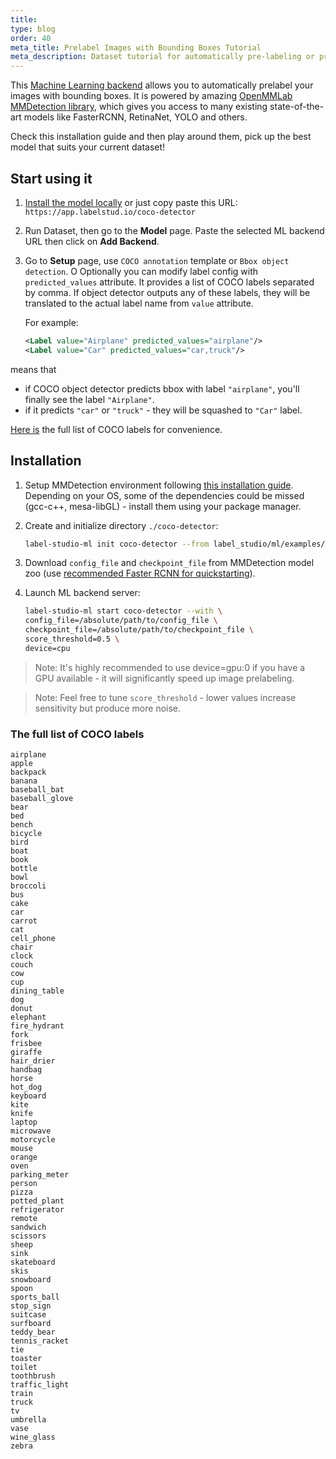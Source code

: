 ```yaml
---
title:
type: blog
order: 40
meta_title: Prelabel Images with Bounding Boxes Tutorial
meta_description: Dataset tutorial for automatically pre-labeling or pre-annotating images with bounding boxes using OpenMMLab MMDetection library and Dataset.
---
```


This [Machine Learning backend](https://labelstud.io/guide/ml.html) allows you to automatically prelabel your images with bounding boxes. It is powered by amazing [OpenMMLab MMDetection library](https://github.com/open-mmlab/mmdetection), which gives you access to many existing state-of-the-art models like FasterRCNN, RetinaNet, YOLO and others. 

Check this installation guide and then play around them, pick up the best model that suits your current dataset!


## Start using it

1. [Install the model locally](#Installation) or just copy paste this URL: `https://app.labelstud.io/coco-detector`

2. Run Dataset, then go to the **Model** page. Paste the selected ML backend URL then click on **Add Backend**.

3. Go to **Setup** page, use `COCO annotation` template or `Bbox object detection`. O
   Optionally you can modify label config with `predicted_values` attribute. It provides a list of COCO labels separated by comma. If object detector outputs any of these labels, they will be translated to the actual label name from `value` attribute.

    For example:
    
    ```xml
    <Label value="Airplane" predicted_values="airplane"/>
    <Label value="Car" predicted_values="car,truck"/>
    ```
   
means that
- if COCO object detector predicts bbox with label `"airplane"`, you'll finally see the label `"Airplane"`.
- if it predicts `"car"` or `"truck"` - they will be squashed to `"Car"` label.

[Here is](#The-full-list-of-COCO-labels) the full list of COCO labels for convenience.


## Installation

1. Setup MMDetection environment following [this installation guide](https://mmdetection.readthedocs.io/en/v1.2.0/INSTALL.html). Depending on your OS, some of the dependencies could be missed (gcc-c++, mesa-libGL) - install them using your package manager.

2. Create and initialize directory `./coco-detector`:

    ```bash
    label-studio-ml init coco-detector --from label_studio/ml/examples/mmdetection.py
    ```

3. Download `config_file` and `checkpoint_file` from MMDetection model zoo (use [recommended Faster RCNN for quickstarting](https://mmdetection.readthedocs.io/en/latest/1_exist_data_model.html#inference-with-existing-models)).

4. Launch ML backend server:

   ```bash
   label-studio-ml start coco-detector --with \
   config_file=/absolute/path/to/config_file \
   checkpoint_file=/absolute/path/to/checkpoint_file \
   score_threshold=0.5 \
   device=cpu
   ```

> Note: It's highly recommended to use device=gpu:0 if you have a GPU available - it will significantly speed up image prelabeling.

> Note: Feel free to tune `score_threshold` - lower values increase sensitivity but produce more noise.
     

### The full list of COCO labels
```text
airplane
apple
backpack
banana
baseball_bat
baseball_glove
bear
bed
bench
bicycle
bird
boat
book
bottle
bowl
broccoli
bus
cake
car
carrot
cat
cell_phone
chair
clock
couch
cow
cup
dining_table
dog
donut
elephant
fire_hydrant
fork
frisbee
giraffe
hair_drier
handbag
horse
hot_dog
keyboard
kite
knife
laptop
microwave
motorcycle
mouse
orange
oven
parking_meter
person
pizza
potted_plant
refrigerator
remote
sandwich
scissors
sheep
sink
skateboard
skis
snowboard
spoon
sports_ball
stop_sign
suitcase
surfboard
teddy_bear
tennis_racket
tie
toaster
toilet
toothbrush
traffic_light
train
truck
tv
umbrella
vase
wine_glass
zebra
```
